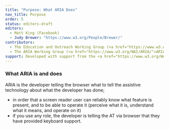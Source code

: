 ```yaml
---
title: "Purpose: What ARIA Does"
nav_title: Purpose
order: 5
status: editors-draft
editors:
  - Matt King (Facebook)
  - Judy Brewer: "https://www.w3.org/People/Brewer/"
contributors:
  - The Education and Outreach Working Group (<a href="https://www.w3.org/WAI/EO/">EOWG</a>)
  - The ARIA Working Group (<a href="https://www.w3.org/WAI/ARIA/">ARIA</a>)
support: Developed with support from the <a href="https://www.w3.org/WAI/WCAGTA/">U.S. Access Board, WCAG TA Project, Task 2</a>.
---
```


### What ARIA is and does

ARIA is the developer telling the browser what to tell the assistive technology about what the developer has done;

* in order that a screen reader user can reliably know what feature is present, and to be able to operate it (perceive what it is, understand what it means, and operate on it)
* if you use any role, the developer is telling the AT via browser that they have provided keyboard support.
